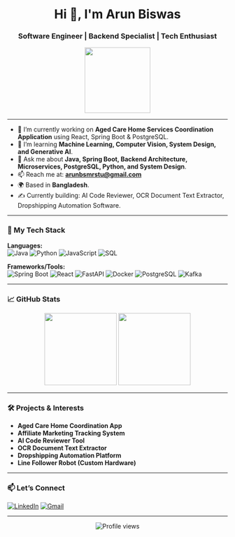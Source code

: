 <!-- Profile README for Arun Biswas -->

<h1 align="center">Hi 👋, I'm Arun Biswas</h1>
<h3 align="center">Software Engineer | Backend Specialist | Tech Enthusiast</h3>

<p align="center">
  <img src="https://media.giphy.com/media/L8K62iTDkzGX6/giphy.gif" width="150"/>
</p>

---

- 🔭 I’m currently working on **Aged Care Home Services Coordination Application** using React, Spring Boot & PostgreSQL.
- 🌱 I’m learning **Machine Learning, Computer Vision, System Design, and Generative AI**.
- 💬 Ask me about **Java, Spring Boot, Backend Architecture, Microservices, PostgreSQL, Python, and System Design**.
- 📫 Reach me at: **arunbsmrstu@gmail.com**
- 🌍 Based in **Bangladesh**.
- ✍️ Currently building: AI Code Reviewer, OCR Document Text Extractor, Dropshipping Automation Software.

---

### 🚀 My Tech Stack

**Languages:**  
![Java](https://img.shields.io/badge/Java-007396?style=flat&logo=java&logoColor=white)
![Python](https://img.shields.io/badge/Python-3776AB?style=flat&logo=python&logoColor=white)
![JavaScript](https://img.shields.io/badge/JavaScript-F7DF1E?style=flat&logo=javascript&logoColor=black)
![SQL](https://img.shields.io/badge/SQL-4479A1?style=flat&logo=postgresql&logoColor=white)

**Frameworks/Tools:**  
![Spring Boot](https://img.shields.io/badge/Spring_Boot-6DB33F?style=flat&logo=spring-boot&logoColor=white)
![React](https://img.shields.io/badge/React-20232A?style=flat&logo=react&logoColor=61DAFB)
![FastAPI](https://img.shields.io/badge/FastAPI-009688?style=flat&logo=fastapi&logoColor=white)
![Docker](https://img.shields.io/badge/Docker-2496ED?style=flat&logo=docker&logoColor=white)
![PostgreSQL](https://img.shields.io/badge/PostgreSQL-316192?style=flat&logo=postgresql&logoColor=white)
![Kafka](https://img.shields.io/badge/Apache_Kafka-231F20?style=flat&logo=apache-kafka&logoColor=white)

---

### 📈 GitHub Stats

<p align="center">
  <img src="https://github-readme-stats.vercel.app/api?username=arunbsmrstu&show_icons=true&theme=github_dark&count_private=true" height="165" />
  <img src="https://github-readme-stats.vercel.app/api/top-langs/?username=arunbsmrstu&layout=compact&theme=github_dark" height="165"/>
</p>

---

### 🛠️ Projects & Interests

- **Aged Care Home Coordination App**  
- **Affiliate Marketing Tracking System**  
- **AI Code Reviewer Tool**  
- **OCR Document Text Extractor**  
- **Dropshipping Automation Platform**  
- **Line Follower Robot (Custom Hardware)**  

---

### 📫 Let’s Connect

[![LinkedIn](https://img.shields.io/badge/LinkedIn-blue?logo=linkedin&style=flat&logoColor=white)](https://www.linkedin.com/in/arunbsmrstu)
[![Gmail](https://img.shields.io/badge/Gmail-D14836?logo=gmail&logoColor=white)](mailto:arunbsmrstu@gmail.com)

---

<p align="center">
  <img src="https://komarev.com/ghpvc/?username=arunbsmrstu&style=flat-square&color=blue" alt="Profile views"/>
</p>

